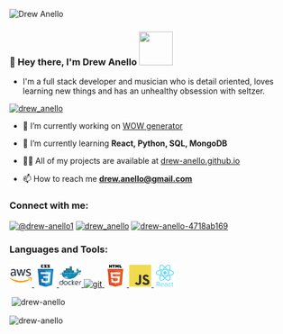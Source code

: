 ![Drew Anello](https://user-images.githubusercontent.com/106771036/186283552-c7c42086-bace-4626-b9ba-0d70b0313339.jpg)


<h3 align="left"> 👋 Hey there, I'm Drew Anello <img src="https://user-images.githubusercontent.com/106771036/186277255-9f0fbcb4-c851-476d-90f5-35e84752103f.gif" style="height:60px;width:60px;"></h1>

- I'm a full stack developer and musician who is detail oriented, loves learning new things and has an unhealthy obsession with seltzer.

<p align="left"> <a href="https://twitter.com/drew_anello" target="blank"><img src="https://img.shields.io/twitter/follow/drew_anello?logo=twitter&style=for-the-badge" alt="drew_anello" /></a> </p>

- 🔭 I’m currently working on [WOW generator](https://github.com/drew-anello/WOW-generator)

- 🌱 I’m currently learning **React, Python, SQL, MongoDB**

- 👨‍💻 All of my projects are available at [drew-anello.github.io](drew-anello.github.io)

- 📫 How to reach me **drew.anello@gmail.com**

<h3 align="left">Connect with me:</h3>
<p align="left">
<a href="https://codepen.io/drew-anello1" target="blank"><img align="center" src="https://raw.githubusercontent.com/rahuldkjain/github-profile-readme-generator/master/src/images/icons/Social/codepen.svg" alt="@drew-anello1" height="30" width="40" /></a>
<a href="https://twitter.com/drew_anello" target="blank"><img align="center" src="https://raw.githubusercontent.com/rahuldkjain/github-profile-readme-generator/master/src/images/icons/Social/twitter.svg" alt="drew_anello" height="30" width="40" /></a>
<a href="https://linkedin.com/in/drew-anello-4718ab169" target="blank"><img align="center" src="https://raw.githubusercontent.com/rahuldkjain/github-profile-readme-generator/master/src/images/icons/Social/linked-in-alt.svg" alt="drew-anello-4718ab169" height="30" width="40" /></a>
</p>

<h3 align="left">Languages and Tools:</h3>
<p align="left"> <a href="https://aws.amazon.com" target="_blank" rel="noreferrer"> <img src="https://raw.githubusercontent.com/devicons/devicon/master/icons/amazonwebservices/amazonwebservices-original-wordmark.svg" alt="aws" width="40" height="40"/> </a> <a href="https://www.w3schools.com/css/" target="_blank" rel="noreferrer"> <img src="https://raw.githubusercontent.com/devicons/devicon/master/icons/css3/css3-original-wordmark.svg" alt="css3" width="40" height="40"/> </a> <a href="https://www.docker.com/" target="_blank" rel="noreferrer"> <img src="https://raw.githubusercontent.com/devicons/devicon/master/icons/docker/docker-original-wordmark.svg" alt="docker" width="40" height="40"/> </a> <a href="https://git-scm.com/" target="_blank" rel="noreferrer"> <img src="https://www.vectorlogo.zone/logos/git-scm/git-scm-icon.svg" alt="git" width="40" height="40"/> </a> <a href="https://www.w3.org/html/" target="_blank" rel="noreferrer"> <img src="https://raw.githubusercontent.com/devicons/devicon/master/icons/html5/html5-original-wordmark.svg" alt="html5" width="40" height="40"/> </a> <a href="https://developer.mozilla.org/en-US/docs/Web/JavaScript" target="_blank" rel="noreferrer"> <img src="https://raw.githubusercontent.com/devicons/devicon/master/icons/javascript/javascript-original.svg" alt="javascript" width="40" height="40"/> </a> <a href="https://reactjs.org/" target="_blank" rel="noreferrer"> <img src="https://raw.githubusercontent.com/devicons/devicon/master/icons/react/react-original-wordmark.svg" alt="react" width="40" height="40"/> </a> </p>

<p>&nbsp;<img align="center" src="https://github-readme-stats.vercel.app/api?username=drew-anello&show_icons=true&locale=en" alt="drew-anello" /></p>

<p><img align="center" src="https://github-readme-streak-stats.herokuapp.com/?user=drew-anello&" alt="drew-anello" /></p>

                                                                            


